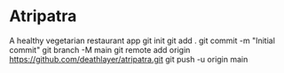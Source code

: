 # Atripatra
A healthy vegetarian restaurant app
   git init
   git add .
   git commit -m "Initial commit"
   git branch -M main
   git remote add origin https://github.com/deathlayer/atripatra.git
   git push -u origin main
